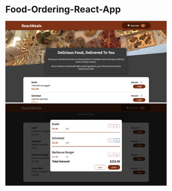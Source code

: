 # Food-Ordering-React-App

![Home Page](./Screenshot%202023-03-30%20at%2013.19.34.png)
![Modal](./Screenshot%202023-03-30%20at%2013.20.15.png)
